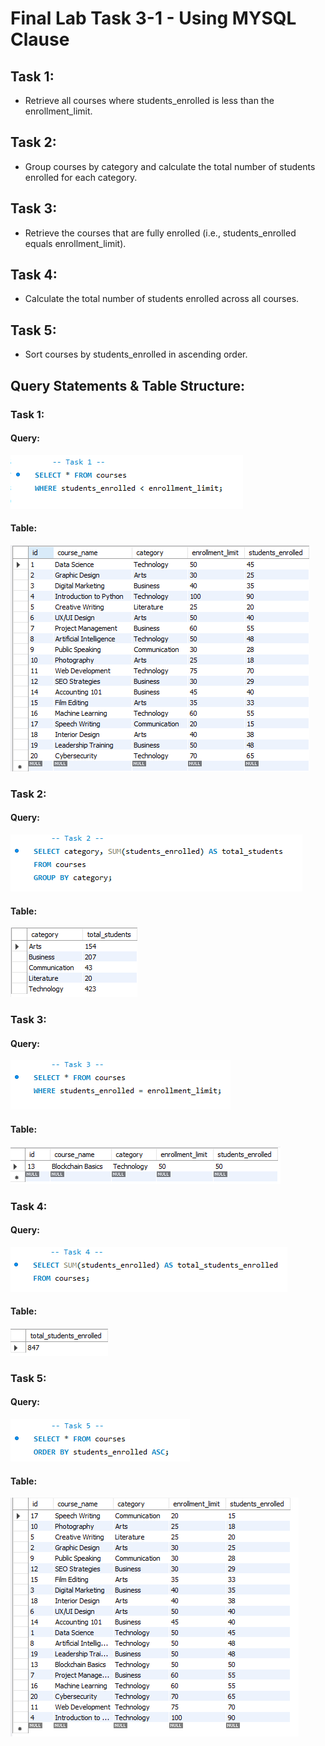 # Final Lab Task 3-1 - Using  MYSQL Clause

## Task 1:
- Retrieve all courses where students_enrolled is less than the enrollment_limit.
## Task 2:
- Group courses by category and calculate the total number of students enrolled for each category.
## Task 3:
- Retrieve the courses that are fully enrolled (i.e., students_enrolled equals enrollment_limit).
## Task 4:
- Calculate the total number of students enrolled across all courses.
## Task 5:
- Sort courses by students_enrolled in ascending order.

## Query Statements & Table Structure:
### Task 1:
#### Query:
![screenshot](images/Task%201.png)
#### Table:
![screenshot](images/Task%201_tbl.png)
### Task 2:
#### Query:
![screenshot](images/Task%202.png)
#### Table:
![screenshot](images/Task%202_tbl.png)
### Task 3:
#### Query:
![screenshot](images/Task%203.png)
#### Table:
![screenshot](images/Task%203_tbl.png)
### Task 4:
#### Query:
![screenshot](images/Task%204.png)
#### Table:
![screenshot](images/Task%204_tbl.png)
### Task 5:
#### Query:
![screenshot](images/Task%205.png)
#### Table:
![screenshot](images/Task%205_tbl.png)
